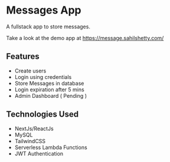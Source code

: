 # Messages App

A fullstack app to store messages.

Take a look at the demo app at https://message.sahilshetty.com/

## Features

- Create users
- Login using credentials
- Store Messages in database
- Login expiration after 5 mins
- Admin Dashboard ( Pending )

## Technologies Used

- NextJs/ReactJs
- MySQL
- TailwindCSS
- Serverless Lambda Functions
- JWT Authentication
